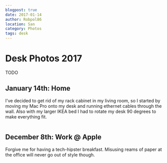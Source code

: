 ```yaml
---
blogpost: true
date: 2017-01-14
author: Robpol86
location: San
category: Photos
tags: desk
---
```


# Desk Photos 2017

TODO

## January 14th: Home

I've decided to get rid of my rack cabinet in my living room, so I started by moving my Mac Pro onto my desk and running ethernet cables through the wall. Also with my larger IKEA bed I had to rotate my desk 90 degrees to make everything fit.

```{imgur-image} XyxP23P
```

## December 8th: Work @ Apple

Forgive me for having a tech-hipster breakfast. Misusing reams of paper at the office will never go out of style though.

```{imgur-image} 8h3ruSH
```
